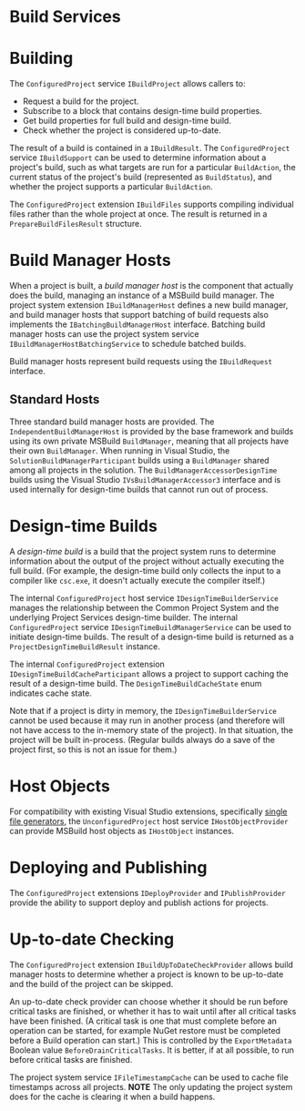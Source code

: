 Build Services
==============

# Building

The `ConfiguredProject` service `IBuildProject` allows callers to:

* Request a build for the project.
* Subscribe to a block that contains design-time build properties.
* Get build properties for full build and design-time build.
* Check whether the project is considered up-to-date.

The result of a build is contained in a `IBuildResult`. The `ConfiguredProject` service `IBuildSupport` can be used to determine information about a project's build, such as what targets are run for a particular `BuildAction`, the current status of the project's build (represented as `BuildStatus`), and whether the project supports a particular `BuildAction`.

The `ConfiguredProject` extension `IBuildFiles` supports compiling individual files rather than the whole project at once. The result is returned in a `PrepareBuildFilesResult` structure.

# Build Manager Hosts

When a project is built, a _build manager host_ is the component that actually does the build, managing an instance of a MSBuild build manager. The project system extension `IBuildManagerHost` defines a new build manager, and build manager hosts that support batching of build requests also implements the `IBatchingBuildManagerHost` interface. Batching build manager hosts can use the project system service `IBuildManagerHostBatchingService` to schedule batched builds.

Build manager hosts represent build requests using the `IBuildRequest` interface.

## Standard Hosts

Three standard build manager hosts are provided. The `IndependentBuildManagerHost` is provided by the base framework and builds using its own private MSBuild `BuildManager`, meaning that all projects have their own `BuildManager`. When running in Visual Studio, the `SolutionBuildManagerParticipant` builds using a `BuildManager` shared among all projects in the solution. The `BuildManagerAccessorDesignTime` builds using the Visual Studio `IVsBuildManagerAccessor3` interface and is used internally for design-time builds that cannot run out of process. 

# Design-time Builds

A _design-time build_ is a build that the project system runs to determine information about the output of the project without actually executing the full build. (For example, the design-time build only collects the input to a compiler like `csc.exe`, it doesn't actually execute the compiler itself.)

The internal `ConfiguredProject` host service `IDesignTimeBuilderService` manages the relationship between the Common Project System and the underlying Project Services design-time builder. The internal `ConfiguredProject` service `IDesignTimeBuildManagerService` can be used to initiate design-time builds. The result of a design-time build is returned as a `ProjectDesignTimeBuildResult` instance. 

The internal `ConfiguredProject` extension `IDesignTimeBuildCacheParticipant` allows a project to support caching the result of a design-time build. The `DesignTimeBuildCacheState` enum indicates cache state.

Note that if a project is dirty in memory, the `IDesignTimeBuilderService` cannot be used because it may run in another process (and therefore will not have access to the in-memory state of the project). In that situation, the project will be built in-process. (Regular builds always do a save of the project first, so this is not an issue for them.)

# Host Objects

For compatibility with existing Visual Studio extensions, specifically [single file generators](https://docs.microsoft.com/en-us/visualstudio/extensibility/internals/implementing-single-file-generators), the `UnconfiguredProject` host service `IHostObjectProvider` can provide MSBuild host objects as `IHostObject` instances.

# Deploying and Publishing

The `ConfiguredProject` extensions `IDeployProvider` and `IPublishProvider` provide the ability to support deploy and publish actions for projects.

# Up-to-date Checking

The `ConfiguredProject` extension `IBuildUpToDateCheckProvider` allows build manager hosts to determine whether a project is known to be up-to-date and the build of the project can be skipped.

An up-to-date check provider can choose whether it should be run before critical tasks are finished, or whether it has to wait until after all critical tasks have been finished. (A critical task is one that must complete before an operation can be started, for example NuGet restore must be completed before a Build operation can start.) This is controlled by the `ExportMetadata` Boolean value `BeforeDrainCriticalTasks`. It is better, if at all possible, to run before critical tasks are finished. 

The project system service `IFileTimestampCache` can be used to cache file timestamps across all projects. **NOTE** The only updating the project system does for the cache is clearing it when a build happens.
